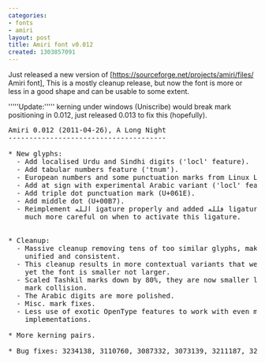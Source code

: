 ```yaml
---
categories:
- fonts
- amiri
layout: post
title: Amiri font v0.012
created: 1303857091
---
```

Just released a new version of [https://sourceforge.net/projects/amiri/files/ Amiri font], This is a mostly cleanup release, but now the font is more or less in a good shape and can be usable to some extent.

'''''Update:''''' kerning under windows (Uniscribe) would break mark positioning in 0.012, just released 0.013 to fix this (hopefully).

<pre>
Amiri 0.012 (2011-04-26), A Long Night
--------------------------------------

* New glyphs:
  - Add localised Urdu and Sindhi digits ('locl' feature).
  - Add tabular numbers feature ('tnum').
  - European numbers and some punctuation marks from Linux Libertine.
  - Add at sign with experimental Arabic variant ('locl' feature, too).
  - Add triple dot punctuation mark (U+061E).
  - Add middle dot (U+00B7).
  - Reimplement الله igature properly and added فلله ligature; the code now
    much more careful on when to activate this ligature.


* Cleanup:
  - Massive cleanup removing tens of too similar glyphs, making the font more
    unified and consistent.
  - This cleanup results in more contextual variants that were missing before,
    yet the font is smaller not larger.
  - Scaled Tashkil marks down by 80%, they are now smaller leading too less
    mark collision.
  - The Arabic digits are more polished.
  - Misc. mark fixes.
  - Less use of exotic OpenType features to work with even more OpenType
    implementations.

* More kerning pairs.

* Bug fixes: 3234138, 3110760, 3087332, 3073139, 3211187, 3211239 and 3078741
</pre>
